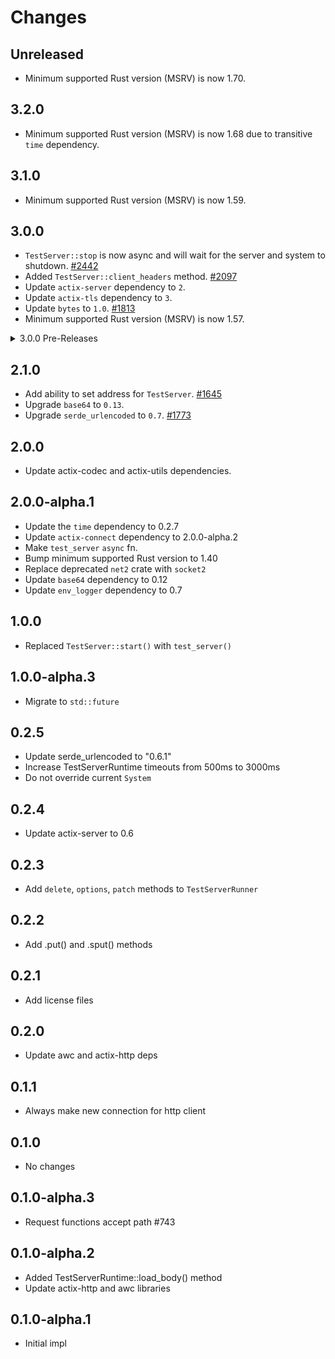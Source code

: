 # Changes

## Unreleased

- Minimum supported Rust version (MSRV) is now 1.70.

## 3.2.0

- Minimum supported Rust version (MSRV) is now 1.68 due to transitive `time` dependency.

## 3.1.0

- Minimum supported Rust version (MSRV) is now 1.59.

## 3.0.0

- `TestServer::stop` is now async and will wait for the server and system to shutdown. [#2442]
- Added `TestServer::client_headers` method. [#2097]
- Update `actix-server` dependency to `2`.
- Update `actix-tls` dependency to `3`.
- Update `bytes` to `1.0`. [#1813]
- Minimum supported Rust version (MSRV) is now 1.57.

[#2442]: https://github.com/actix/actix-web/pull/2442
[#2097]: https://github.com/actix/actix-web/pull/2097
[#1813]: https://github.com/actix/actix-web/pull/1813

<details>
<summary>3.0.0 Pre-Releases</summary>

## 3.0.0-beta.13

- No significant changes since `3.0.0-beta.12`.

## 3.0.0-beta.12

- No significant changes since `3.0.0-beta.11`.

## 3.0.0-beta.11

- Minimum supported Rust version (MSRV) is now 1.54.

## 3.0.0-beta.10

- Update `actix-server` to `2.0.0-rc.2`. [#2550]

[#2550]: https://github.com/actix/actix-web/pull/2550

## 3.0.0-beta.9

- No significant changes since `3.0.0-beta.8`.

## 3.0.0-beta.8

- Update `actix-tls` to `3.0.0-rc.1`. [#2474]

[#2474]: https://github.com/actix/actix-web/pull/2474

## 3.0.0-beta.7

- Fix compatibility with experimental `io-uring` feature of `actix-rt`. [#2408]

[#2408]: https://github.com/actix/actix-web/pull/2408

## 3.0.0-beta.6

- `TestServer::stop` is now async and will wait for the server and system to shutdown. [#2442]
- Update `actix-server` to `2.0.0-beta.9`. [#2442]
- Minimum supported Rust version (MSRV) is now 1.52.

[#2442]: https://github.com/actix/actix-web/pull/2442

## 3.0.0-beta.5

- Minimum supported Rust version (MSRV) is now 1.51.

## 3.0.0-beta.4

- Added `TestServer::client_headers` method. [#2097]

[#2097]: https://github.com/actix/actix-web/pull/2097

## 3.0.0-beta.3

- No notable changes.

## 3.0.0-beta.2

- No notable changes.

## 3.0.0-beta.1

- Update `bytes` to `1.0`. [#1813]

[#1813]: https://github.com/actix/actix-web/pull/1813

</details>

## 2.1.0

- Add ability to set address for `TestServer`. [#1645]
- Upgrade `base64` to `0.13`.
- Upgrade `serde_urlencoded` to `0.7`. [#1773]

[#1773]: https://github.com/actix/actix-web/pull/1773
[#1645]: https://github.com/actix/actix-web/pull/1645

## 2.0.0

- Update actix-codec and actix-utils dependencies.

## 2.0.0-alpha.1

- Update the `time` dependency to 0.2.7
- Update `actix-connect` dependency to 2.0.0-alpha.2
- Make `test_server` `async` fn.
- Bump minimum supported Rust version to 1.40
- Replace deprecated `net2` crate with `socket2`
- Update `base64` dependency to 0.12
- Update `env_logger` dependency to 0.7

## 1.0.0

- Replaced `TestServer::start()` with `test_server()`

## 1.0.0-alpha.3

- Migrate to `std::future`

## 0.2.5

- Update serde_urlencoded to "0.6.1"
- Increase TestServerRuntime timeouts from 500ms to 3000ms
- Do not override current `System`

## 0.2.4

- Update actix-server to 0.6

## 0.2.3

- Add `delete`, `options`, `patch` methods to `TestServerRunner`

## 0.2.2

- Add .put() and .sput() methods

## 0.2.1

- Add license files

## 0.2.0

- Update awc and actix-http deps

## 0.1.1

- Always make new connection for http client

## 0.1.0

- No changes

## 0.1.0-alpha.3

- Request functions accept path #743

## 0.1.0-alpha.2

- Added TestServerRuntime::load_body() method
- Update actix-http and awc libraries

## 0.1.0-alpha.1

- Initial impl
